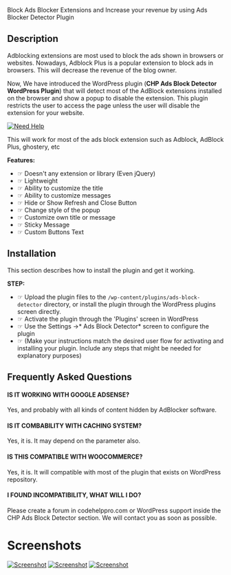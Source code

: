 Block Ads Blocker Extensions and Increase your revenue by using Ads Blocker Detector Plugin

## Description

Adblocking extensions are most used to block the ads shown in browsers or websites. Nowadays, Adblock Plus is a popular extension to block ads in browsers. This will decrease the revenue of the blog owner.

Now, We have introduced the WordPress plugin (**CHP Ads Block Detector WordPress Plugin**) that will detect most of the AdBlock extensions installed on the browser and show a popup to disable the extension. This plugin restricts the user to access the page unless the user will disable the extension for your website.

[![Need Help](https://codehelppro.com/wp-content/uploads/2021/02/Need-Help-Banner.2-1.jpg)](https://codehelppro.com/product/wordpress/plugin/chp-ads-block-detector/)

This will work for most of the ads block extension such as Adblock, AdBlock Plus, ghostery, etc

**Features:**

* ☞ Doesn\'t any extension or library (Even jQuery)
* ☞ Lightweight 
* ☞ Ability to customize the title
* ☞ Ability to customize messages
* ☞ Hide or Show Refresh and Close Button
* ☞ Change style of the popup
* ☞ Customize own title or message
* ☞ Sticky Message
* ☞ Custom Buttons Text

## Installation

This section describes how to install the plugin and get it working.

**STEP:**

* ☞  Upload the plugin files to the `/wp-content/plugins/ads-block-detector` directory, or install the plugin through the WordPress plugins screen directly.
* ☞  Activate the plugin through the 'Plugins' screen in WordPress
* ☞  Use the Settings ->* Ads Block Detector* screen to configure the plugin
* ☞  (Make your instructions match the desired user flow for activating and installing your plugin. Include any steps that might be needed for explanatory purposes)

## Frequently Asked Questions

#### IS IT WORKING WITH GOOGLE ADSENSE?

Yes, and probably with all kinds of content hidden by AdBlocker software.

#### IS IT COMBABILITY WITH CACHING SYSTEM?

Yes, it is. It may depend on the parameter also.

#### IS THIS COMPATIBLE WITH WOOCOMMERCE?

Yes, it is. It will compatible with most of the plugin that exists on WordPress repository.

#### I FOUND INCOMPATIBILITY, WHAT WILL I DO?

Please create a forum in codehelppro.com or WordPress support inside the CHP Ads Block Detector section. We will contact you as soon as possible.

# Screenshots
[![Screenshot](https://codehelppro.com/wp-content/uploads/2021/02/04_preview.png)](https://codehelppro.com/product/chp-ads-block-detector/)
[![Screenshot](https://codehelppro.com/wp-content/uploads/2021/02/02_preview.png)](https://codehelppro.com/product/chp-ads-block-detector/)
[![Screenshot](https://codehelppro.com/wp-content/uploads/2021/02/03_preview.png)](https://codehelppro.com/product/chp-ads-block-detector/)
